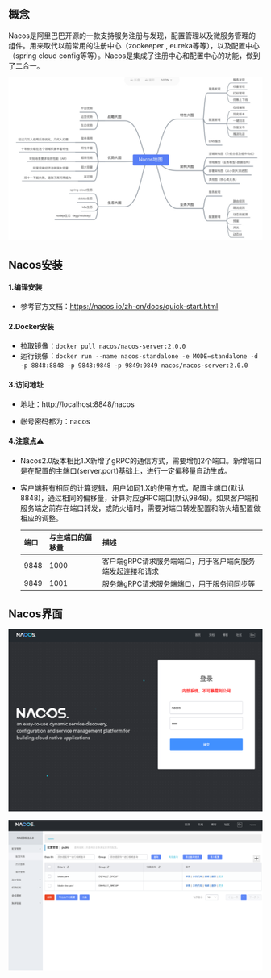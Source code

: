 ## 概念

Nacos是阿里巴巴开源的一款支持服务注册与发现，配置管理以及微服务管理的组件。用来取代以前常用的注册中心（zookeeper , eureka等等），以及配置中心（spring cloud config等等）。Nacos是集成了注册中心和配置中心的功能，做到了二合一。

![image-20210324191102352](../../images/image-20210324191102352.png)





## Nacos安装

#### 1.编译安装

* 参考官方文档：https://nacos.io/zh-cn/docs/quick-start.html

#### 2.Docker安装

* 拉取镜像：`docker pull nacos/nacos-server:2.0.0`
* 运行镜像：`docker run --name nacos-standalone -e MODE=standalone -d -p 8848:8848 -p 9848:9848 -p 9849:9849 nacos/nacos-server:2.0.0`

#### 3.访问地址

* 地址：http://localhost:8848/nacos

* 帐号密码都为：nacos

#### 4.注意点⚠️

- Nacos2.0版本相比1.X新增了gRPC的通信方式，需要增加2个端口。新增端口是在配置的主端口(server.port)基础上，进行一定偏移量自动生成。

- 客户端拥有相同的计算逻辑，用户如同1.X的使用方式，配置主端口(默认8848)，通过相同的偏移量，计算对应gRPC端口(默认9848)。如果客户端和服务端之前存在端口转发，或防火墙时，需要对端口转发配置和防火墙配置做相应的调整。

  | 端口 | 与主端口的偏移量 | 描述                                                       |
  | ---- | ---------------- | ---------------------------------------------------------- |
  | 9848 | 1000             | 客户端gRPC请求服务端端口，用于客户端向服务端发起连接和请求 |
  | 9849 | 1001             | 服务端gRPC请求服务端端口，用于服务间同步等                 |



## Nacos界面

![image-20210324183131105](../../images/image-20210324183131105.png)



![image-20210324183012433](../../images/image-20210324183012433.png)

